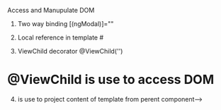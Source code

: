 Access and Manupulate DOM 
1. Two way binding 
        [(ngModal)]="<PropertyName>"

2. Local reference in template
        #<localRefName>
    
3. ViewChild decorator
        @ViewChild('<selectoreName>') <propertyname>

# @ViewChild is use to access DOM

4. <ng-content>  
        is use to project content of template from perent component-->